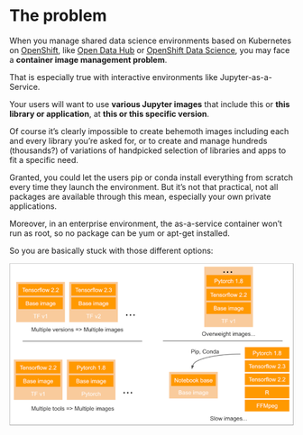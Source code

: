 # The problem

When you manage shared data science environments based on Kubernetes on [OpenShift](https://www.redhat.com/en/technologies/cloud-computing/openshift), like [Open Data Hub](http://opendatahub.io/) or [OpenShift Data Science](https://www.redhat.com/en/technologies/cloud-computing/openshift/openshift-data-science), you may face a **container image management problem**.

That is especially true with interactive environments like Jupyter-as-a-Service.

Your users will want to use **various Jupyter images** that include this or **this library or application**, at **this or this specific version**.

Of course it’s clearly impossible to create behemoth images including each and every library you’re asked for, or to create and manage hundreds (thousands?) of variations of handpicked selection of libraries and apps to fit a specific need.

Granted, you could let the users pip or conda install everything from scratch every time they launch the environment. But it’s not that practical, not all packages are available through this mean, especially your own private applications.

Moreover, in an enterprise environment, the as-a-service container won’t run as root, so no package can be yum or apt-get installed.

So you are basically stuck with those different options:

![Your options](img/container_images.png)
